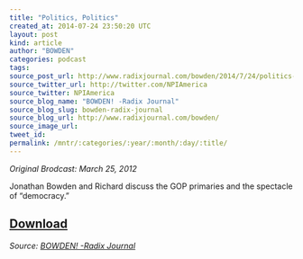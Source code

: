 ```yaml
---
title: "Politics, Politics"
created_at: 2014-07-24 23:50:20 UTC
layout: post
kind: article
author: "BOWDEN"
categories: podcast
tags: 
source_post_url: http://www.radixjournal.com/bowden/2014/7/24/politics-politics
source_twitter_url: http://twitter.com/NPIAmerica
source_twitter: NPIAmerica
source_blog_name: "BOWDEN! -Radix Journal"
source_blog_slug: bowden-radix-journal
source_blog_url: http://www.radixjournal.com/bowden/
source_image_url: 
tweet_id:
permalink: /mntr/:categories/:year/:month/:day/:title/
---
```

<p><em>Original Brodcast: March 25, 2012</em></p>

<p>Jonathan Bowden and Richard discuss the GOP primaries and the spectacle of “democracy.”</p>



<h2><a href="https://soundcloud.com/radixjournal/politics-politics">Download</a></h2><div class="">
    <i>Source: <a href="http://www.radixjournal.com/bowden/">BOWDEN! -Radix Journal</a></i>
</div>
